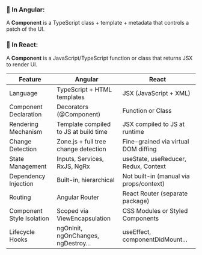 ### **🔹 In Angular:**

A **Component** is a TypeScript class + template + metadata that controls a patch of the UI.


### **🔹 In React:**

A **Component** is a JavaScript/TypeScript function or class that returns JSX to render UI.



| **Feature**               | **Angular**                           | **React**                               |
| ------------------------- | ------------------------------------- | --------------------------------------- |
| Language                  | TypeScript + HTML templates           | JSX (JavaScript + XML)                  |
| Component Declaration     | Decorators (@Component)               | Function or Class                       |
| Rendering Mechanism       | Template compiled to JS at build time | JSX compiled to JS at runtime           |
| Change Detection          | Zone.js + full tree change detection  | Fine-grained via virtual DOM diffing    |
| State Management          | Inputs, Services, RxJS, NgRx          | useState, useReducer, Redux, Context    |
| Dependency Injection      | Built-in, hierarchical                | Not built-in (manual via props/context) |
| Routing                   | Angular Router                        | React Router (separate package)         |
| Component Style Isolation | Scoped via ViewEncapsulation          | CSS Modules or Styled Components        |
| Lifecycle Hooks           | ngOnInit, ngOnChanges, ngDestroy…     | useEffect, componentDidMount…           |